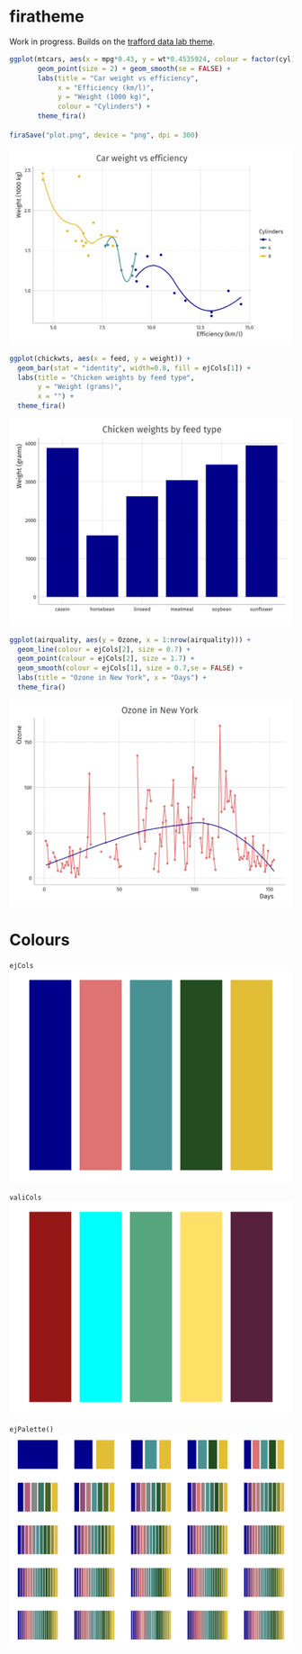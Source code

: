 # firatheme

Work in progress. Builds on the [trafford data lab theme](https://github.com/traffordDataLab/assets/blob/master/theme/ggplot2/theme_lab.R).

```R
ggplot(mtcars, aes(x = mpg*0.43, y = wt*0.4535924, colour = factor(cyl))) +
       geom_point(size = 2) + geom_smooth(se = FALSE) +
       labs(title = "Car weight vs efficiency",
            x = "Efficiency (km/l)",
            y = "Weight (1000 kg)",
            colour = "Cylinders") +
       theme_fira()

firaSave("plot.png", device = "png", dpi = 300)
```
![plt](./img/plot.png)


```R
ggplot(chickwts, aes(x = feed, y = weight)) + 
  geom_bar(stat = "identity", width=0.8, fill = ejCols[1]) + 
  labs(title = "Chicken weights by feed type", 
       y = "Weight (grams)",
       x = "") + 
  theme_fira()
```

![chk](./img/chick.png)


```R
ggplot(airquality, aes(y = Ozone, x = 1:nrow(airquality))) + 
  geom_line(colour = ejCols[2], size = 0.7) + 
  geom_point(colour = ejCols[2], size = 1.7) + 
  geom_smooth(colour = ejCols[1], size = 0.7,se = FALSE) + 
  labs(title = "Ozone in New York", x = "Days") + 
  theme_fira()
```

![oz](./img/ozone.png)


# Colours

`ejCols`
![col](./img/ejcols.png)

`valiCols`
![val](./img/valicols.png)

`ejPalette()`
![cols](./img/ejpalette.png)

